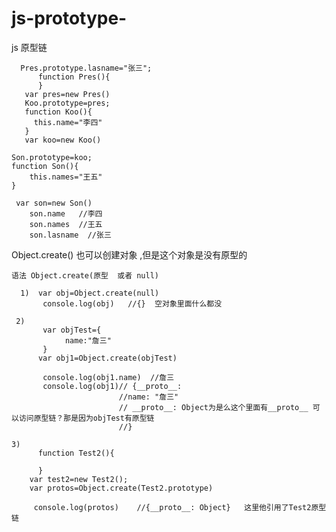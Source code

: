 # js-prototype-
js 原型链 


      Pres.prototype.lasname="张三";
          function Pres(){
          }
       var pres=new Pres()
       Koo.prototype=pres;
       function Koo(){
         this.name="李四"
       }
       var koo=new Koo()
    
    Son.prototype=koo;
    function Son(){
    	this.names="王五"
    }
    
     var son=new Son()
        son.name   //李四
        son.names  //王五
        son.lasname  //张三
       
       
       
 Object.create()  也可以创建对象 ,但是这个对象是没有原型的
       
    语法 Object.create(原型  或者 null)
   
      1)  var obj=Object.create(null)
           console.log(obj)   //{}  空对象里面什么都没
       
     2)  
           var objTest={
            	name:"詹三"
           }
          var obj1=Object.create(objTest)
       
           console.log(obj1.name)  //詹三
           console.log(obj1)// {__proto__:
           	                //name: "詹三"
           	                // __proto__: Object为是么这个里面有__proto__ 可以访问原型链？那是因为objTest有原型链
                            //}
       
    3)      
          function Test2(){
          	
          }
        var test2=new Test2();
        var protos=Object.create(Test2.prototype)
       
         console.log(protos)    //{__proto__: Object}   这里他引用了Test2原型链
       





